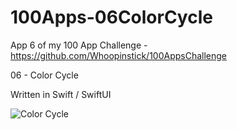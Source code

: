 # 100Apps-06ColorCycle

App 6 of my 100 App Challenge - https://github.com/Whoopinstick/100AppsChallenge

06 - Color Cycle

Written in Swift / SwiftUI

![Color Cycle](./ColorCycle.gif)
